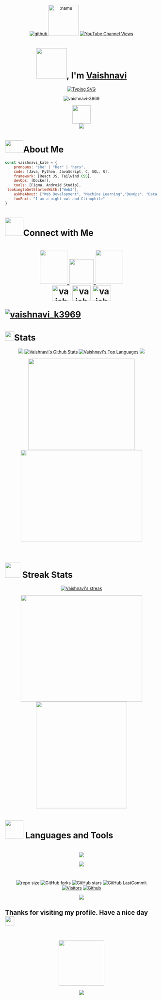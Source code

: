 <div align='center'>
 
<p align="center">
    <a href="https://github.com/itgoyo">
        <img alt="github"
            src="https://img.shields.io/github/stars/vaishnavi-3969?affiliations=OWNER&color=%23ffe411&label=github%20stars&logo=github&logoColor=%23fffFF&style=flat" />
    </a>
   <img src="https://count.getloli.com/get/@:vaishnavi-3969?theme=gelbooru" alt=":name" height="100px"/>
     <a href="https://www.youtube.com/channel/UC5Xu78KKvRR5DYHy8k9X1Hg">
       <img alt="YouTube Channel Views" src="https://img.shields.io/youtube/channel/views/UC5Xu78KKvRR5DYHy8k9X1Hg">
    </a>
<p>

 
<h1><img src= "https://media.giphy.com/media/v1.Y2lkPTc5MGI3NjExNTg4OGViZjAyOWIwZDE2Mjg3ODY4MDM5OTczMzQ1NDg4MGQzMTg4ZiZjdD1z/dB0lH3k3AE96259Exh/giphy.gif" width="100px" height="100px">, I'm <a href = "https://peerlist.io/vaishnavi">Vaishnavi</a></h1>
</p>
<a href="https://git.io/typing-svg"><img src="https://readme-typing-svg.demolab.com?font=Fira+Code&pause=1000&width=435&lines=I+am+a+tech+enthusiast%2C+explorer%2C;and+love+solving+problems+;creatively+using+gamification" alt="Typing SVG" /></a>
</div>
<p align='center'>
 <img src="https://github-profile-trophy.vercel.app/?username=vaishnavi-3969&theme=juicyfresh&column=-1&margin-w=15&margin-h=15" alt="vaishnavi-3969" />
</p>

<p align="center">
<img src= "https://media.giphy.com/media/qbvNxAZvXNErSHbEEV/giphy.gif" width="60" height="60px">
<br>
 <img src = "https://quotes-github-readme.vercel.app/api?type=horizontal&theme=catppuccin_mocha">
 </p>

<h1><img src= "https://media.giphy.com/media/v1.Y2lkPTc5MGI3NjExMDc1NTAyOGU3MzE5YzZhNzVjYTlmZGQxMmY5MmU3MDg5MDhjZDliNyZjdD1z/SA0bQNKtlZOxOiKuV9/giphy.gif" width="60px" height="40px">About Me</h1>


```javascript
const vaishnavi_kale = {
	pronouns: "she" | "her" | "hers",
	code: [Java, Python, JavaScript, C, SQL, R],
	framework: [React JS, Tailwind CSS],
	devOps: [Docker],
	tools: [Figma, Android Studio],
 lookingtoGetStartedWith:["Web3"],
	askMeAbout: ["Web Development", "Machine Learning","DevOps", "Data Structures"],
	funFact: "I am a night owl and Clinophile"
}
```

<!--
- 🎓 I'm a currently a college student pursuing Computer Engineering and honors in Data Science and Machine Learning  
- 🌱 I’m currently learning Application Development using Android Studio in Java,Flutter, Java Full Stack, Web Development using HTML, CSS, Javascript, Data Science in R and Python, DevOps
- 👯 I’m looking to collaborate on Web dev and App dev using Android Studio
- 🤔 I’m looking for help to get started with web3 fundamentals
- 😄 Pronouns: She/Her/Hers
- ⚡ Fun fact: I am a nightowl and Clinophile
- 📫 How to reach me **vaishnavi.kale3011@gmail.com**
--!>

<h1><img src= "https://media.giphy.com/media/v1.Y2lkPTc5MGI3NjExMjM5YmI1MTkzNzM2MzkwZTYwOGMwNGRlMzJkNDg0N2Y0NWUyN2UwOSZjdD1z/afn6ts3eRHxQ5pZtZ9/giphy.gif" width="60" height="60px">Connect with Me<h1>
<!--Connect with me -->
<p align="center">
<a href = "https://www.linkedin.com/in/vaishnavi-kale-111543204/" target="blank"> <img src="https://media.giphy.com/media/QhPL2mdDVzeuHiRcIw/giphy.gif" width="90px" height="110px"/> </a>
<a href = "mailto:vaishnavi.kale3011@gmail.com" target="blank"> <img src="https://media.giphy.com/media/j6waMWSdaXW5SYp0Id/giphy.gif" width ="80px" height="80px"/>  </a>
<a href = "https://twitter.com/vaishnavi_k3969" target="blank"> <img src="https://media.giphy.com/media/e6YbWDajUKSzebFVuB/giphy.gif" width = "90px" height = "110px"/> </a>

 <br>
<a href="https://kaggle.com/vaishnaviakale" target="blank"><img align="center" src="https://raw.githubusercontent.com/rahuldkjain/github-profile-readme-generator/master/src/images/icons/Social/kaggle.svg" alt="vaishnaviakale" height="50" width="60" /></a>
<a href="https://www.hackerrank.com/vaishnavi_a_kale" target="blank"><img align="center" src="https://raw.githubusercontent.com/rahuldkjain/github-profile-readme-generator/master/src/images/icons/Social/hackerrank.svg" alt="vaishnavi_a_kale" height="50" width="60" /></a>
<a href="https://auth.geeksforgeeks.org/user/vaishnaviakale" target="blank"><img align="center" src="https://raw.githubusercontent.com/rahuldkjain/github-profile-readme-generator/master/src/images/icons/Social/geeks-for-geeks.svg" alt="vaishnaviakale" height="50" width="60" /></a>
 <p align="left"> <a href="https://twitter.com/vaishnavi_k3969" target="blank"><img src="https://img.shields.io/twitter/follow/vaishnavi_k3969?logo=twitter&style=for-the-badge" alt="vaishnavi_k3969" /></a> </p>
 </p>
 
<p><h1><img src="https://media.giphy.com/media/iY8CRBdQXODJSCERIr/giphy.gif" width="30px" height="30px">Stats</h1></p>
 <p align="center">
 <img src = "https://github-readme-activity-graph.vercel.app/graph?username=vaishnavi-3969&theme=merko"/>
 <a href="https://github.com/vaishnavi-3969/github-readme-stats"><img alt="Vaishnavi's Github Stats" src="https://github-readme-stats.vercel.app/api?username=vaishnavi-3969&show_icons=true&count_private=true&theme=react&hide_border=true&bg_color=000000" /></a>
  <a href="https://github.com/vaishnavi-3969/github-readme-stats"><img alt="Vaishnavi's Top Languages" src="https://github-readme-stats.vercel.app/api/top-langs/?username=vaishnavi-3969&langs_count=20&count_private=true&layout=compact&theme=react&hide_border=true&bg_color=000000" /></a>
  <a href = 'https://quine.sh?utm_source=widgets&utm_campaign=vaishnavi3969'><img src = "https://stats.quine.sh/vaishnavi3969/dependencies?theme=dark"/></a>
 </p>
  
 <p align='center'>
 <img src="https://stats.quine.sh/vaishnavi3969/languages-over-time?theme=dark" height=300px width=350px>
 <img src="https://stats.quine.sh/vaishnavi3969/topics-over-time?theme=dark" height=300px width=400px>
  </p>
 <br/>
 
<p><h1><img src="https://media.giphy.com/media/v1.Y2lkPTc5MGI3NjExYWEwZDZmMTdhZGEzMWQ3ZDlmNGFmZGEwZGJjMDQ1NzAzODg3ZmRmZCZjdD1z/LM7mVNy0iAZpTBAkIH/giphy.gif" width="50px" height="50px"> Streak Stats</h1></p>
<p align="center">
  <p align="center">
    <a href="https://github.com/vaishnavi-3969/github-readme-streak-stats">
        <img title="🔥 Get streak stats for your profile at git.io/streak-stats" alt="Vaishnavi's streak" src="https://github-readme-streak-stats.herokuapp.com/?user=vaishnavi-3969&theme=black-ice&hide_border=true&stroke=0000&background=000000"/>
    </a>
  </p>
  <p align='center'>
 <img src="https://stats.quine.sh/vaishnavi3969/web3?theme=dark" height=350px width=400px>
 <img src = "https://stats.quine.sh/vaishnavi3969/github?theme=dark" height=350px width=300px>
 <p>
</p>

## <h1><img src= "https://media.giphy.com/media/hpFCIpvGxUKgTfjRKl/giphy.gif" width="60" height="60px"> Languages and Tools<h1>
<p align="center">
  <a href="https://skillicons.dev">
   <img src="https://skillicons.dev/icons?i=html,css,jquery,git,mysql,mongodb,firebase,java,js,r,py,tensorflow,figma,github"/>
  </a>
</p>

<p align="center">
  <a href="https://skillicons.dev">
   <img src="https://skillicons.dev/icons?i=gitlab,androidstudio,idea,vscode,visualstudio,eclipse,idea,jenkins,docker,atom,azure,codepen"/>
  </a>
</p>
<br>

<div align="center">

![repo size](https://img.shields.io/github/repo-size/vaishnavi-3969/vaishnavi-3969?label=Repo%20Size&style=for-the-badge&labelColor=black&color=20bf6b)
![GitHub forks](https://img.shields.io/github/forks/vaishnavi-3969/vaishnavi-3969?&labelColor=black&color=0fb9b1&style=for-the-badge)
![GitHub stars](https://img.shields.io/github/stars/vaishnavi-3969/vaishnavi-3969?&labelColor=black&color=f7b731&style=for-the-badge)
![GitHub LastCommit](https://img.shields.io/github/last-commit/vaishnavi-3969/vaishnavi-3969?logo=github&labelColor=black&color=d1d8e0&style=for-the-badge)
 <br>
 [![Visitors](https://api.visitorbadge.io/api/visitors?path=https%3A%2F%2Fgithub.com%2Fvaishnavi-3969&countColor=%23263759)](https://visitorbadge.io/status?path=https%3A%2F%2Fgithub.com%2Fvaishnavi-3969)
[![Github](https://img.shields.io/github/followers/vaishnavi-3969?label=Follow&style=social)](https://github.com/vaishnavi-3969)

</div>
 <p align='center'>
 <img src="https://github.com/vaishnavi-3969/vaishnavi-3969/assets/80088403/31987900-c48b-47e4-a725-1e4afbac5313"/>
 <p>
<p align ='center'>
<h2> Thanks for visiting my profile. Have a nice day  <img src="https://github.com/TheDudeThatCode/TheDudeThatCode/blob/master/Assets/Hi.gif" width="30"></h2>
 </p>
<br>
  
 <p align = 'center'?
  <a href = "https://peerlist.io/vaishnavi" target="blank"><img src="https://media.giphy.com/media/v1.Y2lkPTc5MGI3NjExYzFkMGExNzNmMTY4ZGQ0YWMwZjFmMmFjNTMwN2RkNjU5OGI0MWI4YSZjdD1z/Vf3ZKdillTMOOaOho0/giphy.gif" width="150px" height="150px"/></a>
 </p>
 
<p align="center">
  <img src="https://capsule-render.vercel.app/api?type=waving&color=gradient&height=100&section=footer"/>
</p>
